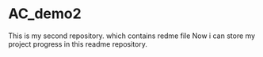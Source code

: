 # AC_demo2
This is my second repository. which contains redme file
Now i can store my project progress in this readme repository.
